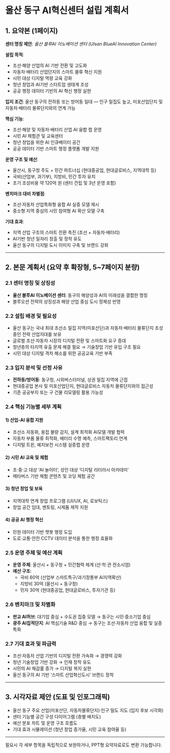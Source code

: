 # 울산 동구 AI혁신센터 설립 계획서

## 1. 요약본 (1페이지)

**센터 명칭 제안**: *울산 블루AI 이노베이션 센터 (Ulsan BlueAI Innovation Center)*

**설립 목적**: 
- 조선·해양 산업의 AI 기반 전환 및 고도화
- 자동차·배터리 산업단지의 스마트 물류 혁신 지원
- 시민 대상 디지털 역량 교육 강화
- 청년 창업과 AI기반 스타트업 생태계 조성
- 공공 행정 데이터 기반의 AI 혁신 행정 실현

**입지 조건**: 울산 동구의 전하동 또는 방어동 일대 — 인구 밀집도 높고, 미포산업단지 및 자동차·배터리 물류단지와의 연계 가능

**핵심 기능**:
- 조선·해양 및 자동차·배터리 산업 AI 융합 랩 운영
- 시민 AI 체험관 및 교육센터
- 청년 창업을 위한 AI 인큐베이터 공간
- 공공 데이터 기반 스마트 행정 플랫폼 개발 지원

**운영 구조 및 예산**:
- 울산시, 동구청 주도 + 민간 파트너십 (현대중공업, 현대글로비스, 지역대학 등)
- 국비(산업부, 과기부), 지방비, 민간 투자 유치
- 초기 조성비용 약 120억 원 (센터 건립 및 3년 운영 포함)

**벤치마크 대비 차별점**:
- 조선·자동차 산업특화형 융합 AI 실증 모델 제시
- 중소형 지역 중심의 시민 참여형 AI 확산 모델 구축

**기대 효과**:
- 지역 산업 구조의 스마트 전환 촉진 (조선 + 자동차·배터리)
- AI기반 청년 일자리 창출 및 정착 유도
- 울산 동구의 디지털 도시 이미지 구축 및 브랜드 강화

---

## 2. 본문 계획서 (요약 후 확장형, 5~7페이지 분량)

### 2.1 센터 명칭 및 상징성
- **울산 블루AI 이노베이션 센터**: 동구의 해양성과 AI의 미래성을 결합한 명칭
- 블루오션 전략의 상징성과 해양 산업 중심 도시 정체성 반영

### 2.2 설립 배경 및 필요성
- 울산 동구는 국내 최대 조선소 밀집 지역(미포산단)과 자동차·배터리 물류단지 조성 중인 전략 산업지대를 보유
- 글로벌 조선·자동차 시장의 디지털 전환 및 스마트화 요구 증대
- 청년층의 타지역 유출 문제 해결 필요 → 기술창업 기반 유입 구조 필요
- 시민 대상 디지털 격차 해소를 위한 공공교육 기반 부족

### 2.3 입지 분석 및 선정 사유
- **전하동/방어동**: 동구청, 시외버스터미널, 상권 밀집 지역에 근접
- 현대중공업 본사 및 미포산업단지, 현대글로비스 자동차 물류단지와의 접근성
- 기존 공공부지 또는 구 건물 리모델링 활용 가능성

### 2.4 핵심 기능별 세부 계획

#### 1) 산업-AI 융합 지원
- 조선소 자동화, 용접 불량 감지, 설계 최적화 AI모델 개발 협력
- 자동차 부품 물류 최적화, 배터리 수명 예측, 스마트팩토리 연계
- 디지털 트윈, 예지보전 시스템 실증랩 운영

#### 2) 시민 AI 교육 및 체험
- 초·중·고 대상 ‘AI 놀이터’, 성인 대상 ‘디지털 리터러시 아카데미’
- 메타버스 기반 체험 콘텐츠 및 코딩 체험 공간

#### 3) 청년 창업 및 보육
- 지역대학 연계 창업 프로그램 (UI/UX, AI, 로보틱스)
- 창업 공간 임대, 멘토링, 시제품 제작 지원

#### 4) 공공 AI 행정 혁신
- 민원 데이터 기반 챗봇 행정 도입
- 도로·교통·안전 CCTV 데이터 분석을 통한 행정 효율화

### 2.5 운영 주체 및 예산 계획
- **운영 주체**: 울산시 + 동구청 + 민간협력 체계 (산·학·관 컨소시엄)
- **예산 구조**:
  - 국비 60억 (산업부 스마트특구/과기정통부 AI지역확산)
  - 지방비 30억 (울산시 + 동구청)
  - 민자 30억 (현대중공업, 현대글로비스, 투자기관 등)

### 2.6 벤치마크 및 차별화
- **판교 AI허브**: 대기업 중심 + 수도권 집중 모델 → 동구는 시민·중소기업 중심
- **광주 AI집적단지**: AI 핵심기술 R&D 중심 → 동구는 조선·자동차 산업 융합 및 실증 특화

### 2.7 기대 효과 및 파급력
- 조선·자동차 산업 기반의 디지털 전환 가속화 → 경쟁력 강화
- 청년 기술창업 기반 강화 → 인재 정착 유도
- 시민의 AI 체감률 증가 → 디지털 복지 실현
- 울산 동구의 AI 기반 ‘스마트 산업혁신도시’ 브랜드 정착

---

## 3. 시각자료 제안 (도표 및 인포그래픽)

- 울산 동구 주요 산업(미포산단, 자동차물류단지)·인구 밀도 지도 (입지 후보 시각화)
- 센터 기능별 공간 구성 다이어그램 (층별 배치도)
- 예산 분포 차트 및 운영 구조 흐름도
- 기대 효과 시뮬레이션 (청년 창업 증가율, 시민 교육 참여율 등)

---

필요시 각 세부 항목을 독립적으로 보완하거나, PPT형 요약자료로도 변환 가능합니다.

